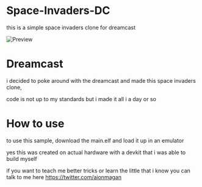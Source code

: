 # Space-Invaders-DC
this is a simple space invaders clone for dreamcast

![Preview](https://github.com/Aionmagan/Space-Invaders-DC/DreamcastSS)


# Dreamcast 
i decided to poke around with the dreamcast 
and made this space invaders clone, 

code is not up to my standards but i made it all i a day or so 

# How to use 
to use this sample, download the main.elf 
and load it up in an emulator 

yes this was created on actual hardware with a devkit that i was able to build myself 

if you want to teach me better tricks or learn the little that i know you can talk to me here 
https://twitter.com/aionmagan
